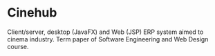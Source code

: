 # Cinehub
Client/server, desktop (JavaFX) and Web (JSP) ERP system aimed to cinema industry. Term paper of Software Engineering and Web Design course.
